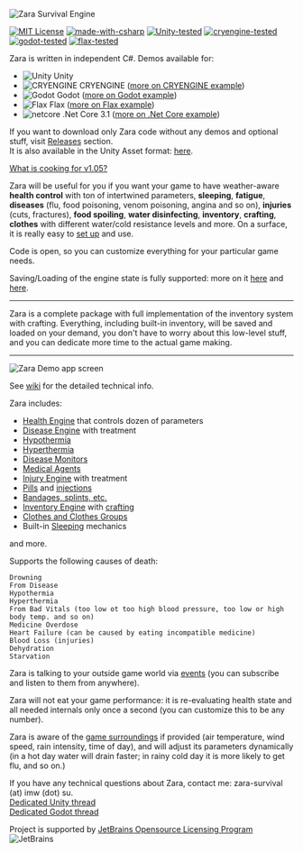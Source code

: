 ![Zara Survival Engine](http://imw.su/zaralogo_gh.png)

[![MIT License](https://img.shields.io/badge/License-MIT-green.svg)](https://github.com/vagrod/zara/blob/master/LICENSE)
[![made-with-csharp](https://img.shields.io/badge/Made%20with-C%23%207.2-%23239120.svg)](https://docs.microsoft.com/en-us/dotnet/csharp/whats-new/csharp-7)
[![Unity-tested](https://img.shields.io/badge/Tested%20with-Unity%20-%23000000.svg?&logo=unity)](https://unity.com)
[![cryengine-tested](https://img.shields.io/badge/Works%20with-CRYENGINE-blue?&logo=cryengine)](https://cryengine.com)
[![godot-tested](https://img.shields.io/badge/Works%20with-Godot-darkgreen?&logo=godot)](https://godotengine.org)
[![flax-tested](https://img.shields.io/badge/Works%20with-Flax-blue?&logo=flax)](https://flaxengine.com)

Zara is written in independent C#. Demos available for:
- ![Unity](http://imw.su/logo-unity.png) Unity
- ![CRYENGINE](http://imw.su/logo-cry-.png) CRYENGINE ([more on CRYENGINE example](https://github.com/vagrod/zara/wiki/CryEngine-Demo-Notes))
- ![Godot](http://imw.su/logo-godot.png) Godot ([more on Godot example](https://github.com/vagrod/zara/wiki/Godot-Demo-Notes))
- ![Flax](http://imw.su/logo-flax-.png) Flax ([more on Flax example](https://github.com/vagrod/zara/wiki/Flax-Demo-Notes))
- ![netcore](http://imw.su/logo-net-.png) .Net Core 3.1 ([more on .Net Core example](https://github.com/vagrod/zara/wiki/.NetCore-Demo-Notes))

If you want to download only Zara code without any demos and optional stuff, visit [Releases](https://github.com/vagrod/zara/releases) section.\
It is also available in the Unity Asset format: [here](https://assetstore.unity.com/packages/templates/systems/zara-survival-engine-182386#description).

[What is cooking for v1.05?](https://github.com/vagrod/zara/wiki/Release-Notes)

Zara will be useful for you if you want your game to have weather-aware **health control** with ton of intertwined parameters, **sleeping**, **fatigue**, **diseases** (flu, food poisoning, venom poisoning, angina and so on), **injuries** (cuts, fractures), **food spoiling**, **water disinfecting**, **inventory**, **crafting**, **clothes** with different water/cold resistance levels and more. On a surface, it is really easy to [set up](https://github.com/vagrod/zara/wiki/Getting-Started) and use.

Code is open, so you can customize everything for your particular game needs.

Saving/Loading of the engine state is fully supported: more on it [here](https://github.com/vagrod/zara/wiki/How-To-Save-and-Load-Engine-State) and [here](https://github.com/vagrod/zara/wiki/Add-Stuff-to-State-Saving-and-Loading).
***
Zara is a complete package with full implementation of the inventory system with crafting. Everything, including built-in inventory, will be saved and loaded on your demand, you don't have to worry about this low-level stuff, and you can dedicate more time to the actual game making.
***
![Zara Demo app screen](http://imw.su/ZaraDemoScreen_06.png)

See [wiki](https://github.com/vagrod/zara/wiki) for the detailed technical info.

Zara includes:
+ [Health Engine](https://github.com/vagrod/zara/wiki/Health-Controller) that controls dozen of parameters
+ [Disease Engine](https://github.com/vagrod/zara/wiki/Diseases) with treatment
+ [Hypothermia](https://github.com/vagrod/zara/wiki/How-Hypothermia-Works)
+ [Hyperthermia](https://github.com/vagrod/zara/wiki/How-Hyperthermia-Works)
+ [Disease Monitors](https://github.com/vagrod/zara/wiki/Disease-Monitors)
+ [Medical Agents](https://github.com/vagrod/zara/wiki/Medical-Agents)
+ [Injury Engine](https://github.com/vagrod/zara/wiki/Injuries) with treatment
+ [Pills](https://github.com/vagrod/zara/wiki/Consumables-(pills)-Treatment) and [injections](https://github.com/vagrod/zara/wiki/Appliances-(injections)-Treatment)
+ [Bandages, splints, etc.](https://github.com/vagrod/zara/wiki/How-To-Put-Bandages-and-Stuff)
+ [Inventory Engine](https://github.com/vagrod/zara/wiki/Inventory-Controller) with [crafting](https://github.com/vagrod/zara/wiki/How-to-Combine-Items)
+ [Clothes and Clothes Groups](https://github.com/vagrod/zara/wiki/Clothes)
+ Built-in [Sleeping](https://github.com/vagrod/zara/wiki/How-To-Sleep) mechanics

 and more.

 Supports the following causes of death:
 ~~~
 Drowning
 From Disease
 Hypothermia
 Hyperthermia
 From Bad Vitals (too low ot too high blood pressure, too low or high body temp. and so on)
 Medicine Overdose
 Heart Failure (can be caused by eating incompatible medicine)
 Blood Loss (injuries)
 Dehydration
 Starvation
 ~~~

Zara is talking to your outside game world via [events](https://github.com/vagrod/zara/wiki/Handling-Zara-Events) (you can subscribe and listen to them from anywhere).

Zara will not eat your game performance: it is re-evaluating health state and all needed internals only once a second (you can customize this to be any number).

Zara is aware of the [game surroundings](https://github.com/vagrod/zara/wiki/Setting-Up-Weather-Description) if provided (air temperature, wind speed, rain intensity, time of day), and will adjust its parameters dynamically (in a hot day water will drain faster; in rainy cold day it is more likely to get flu, and so on.)

If you have any technical questions about Zara, contact me: zara-survival (at) imw (dot) su.\
[Dedicated Unity thread](https://forum.unity.com/threads/zara-survival-engine-c.989233/)\
[Dedicated Godot thread](https://godotforums.org/discussion/25104/zara-survival-engine-c)

Project is supported by [JetBrains Opensource Licensing Program](https://www.jetbrains.com/opensource/?from=ZaraSurvivalEngine)\
![JetBrains](http://imw.su/jetbrains-variant-3.png)
